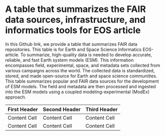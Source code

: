 # A table that summarizes the FAIR data sources, infrastructure, and informatics tools for EOS article
In this Github link, we provide a table that summarizes FAIR data repositories. 
This table is for Earth and Space Science Informatics EOS-article. 
To summarize, high-quality data is needed to develop accurate, reliable, and fast Earth system models (ESM). 
This information encompasses field, experimental, space, and metadata sets collected from various campaigns across the world. 
The collected data is standardized, stored, and made open-source for Earth and space science communities. 
This table summarizes popular and FAIR data sources for the development of ESM models. 
The field and metadata are then processed and ingested into the ESM models using a coupled modeling-experimental (ModEx) approach.

| First Header  | Second Header | Third Header  |
| ------------- | ------------- | ------------- |
| Content Cell  | Content Cell  | Content Cell  |
| Content Cell  | Content Cell  | Content Cell  |
